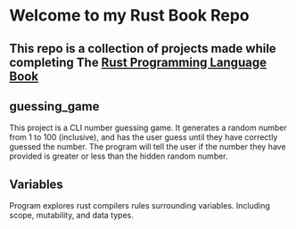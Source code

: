 # Welcome to my Rust Book Repo

## This repo is a collection of projects made while completing The [Rust Programming Language Book](https://doc.rust-lang.org/book)

## guessing_game

This project is a CLI number guessing game. It generates a random number from 1 to 100 (inclusive), and has the user guess until they have correctly guessed the number. The program will tell the user if the number they have provided is greater or less than the hidden random number.

## Variables

Program explores rust compilers rules surrounding variables. Including scope, mutability, and data types.
